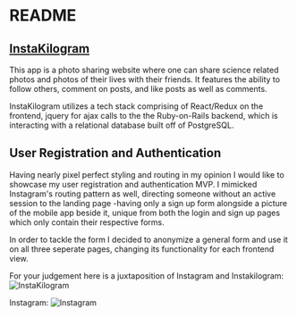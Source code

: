 # README

## [InstaKilogram](instakilogramme.herokuapp.com)

This app is a photo sharing website where one can share science related photos and photos of their lives with their friends. It features the ability to follow others, comment on posts, and like posts as well as comments.

InstaKilogram utilizes a tech stack comprising of React/Redux on the frontend, jquery for ajax calls to the the Ruby-on-Rails backend, which is interacting with a relational database built off of PostgreSQL.

## User Registration and Authentication

Having nearly pixel perfect styling and routing in my opinion I would like to showcase my user registration and authentication MVP. I mimicked Instagram's routing pattern as well, directing someone without an active session to the landing page -having only a sign up form alongside a picture of the mobile app beside it, unique from both the login and sign up pages which only contain their respective forms.

In order to tackle the form I decided to anonymize a general form and use it on all three seperate pages, changing its functionality for each frontend view. 

For your judgement here is a juxtaposition of Instagram and Instakilogram:
![InstaKilogram](https://giphy.com/gifs/UUzbmje8LwbdEO3Er3)
<!-- <iframe src="https://giphy.com/embed/mBG8x1ru6ymQDRv0zC" width="480" height="406" frameBorder="0" class="giphy-embed" allowFullScreen></iframe><p><a href="https://giphy.com/gifs/mBG8x1ru6ymQDRv0zC">via GIPHY</a></p> -->


Instagram:
![Instagram](https://giphy.com/gifs/gIHORtBWSPUlgB7FSH)
<!-- <iframe src="https://giphy.com/embed/dBxrmHbWNO5HMnQtm4" width="480" height="406" frameBorder="0" class="giphy-embed" allowFullScreen></iframe><p><a href="https://giphy.com/gifs/dBxrmHbWNO5HMnQtm4">via GIPHY</a></p> -->

<!-- <iframe src="https://giphy.com/embed/UUzbmje8LwbdEO3Er3" width="480" height="406" frameBorder="0" class="giphy-embed" allowFullScreen></iframe><p><a href="https://giphy.com/gifs/UUzbmje8LwbdEO3Er3">via GIPHY</a></p> -->

<!-- This README would normally document whatever steps are necessary to get the
application up and running.

Things you may want to cover:

* Ruby version

* System dependencies

* Configuration

* Database creation

* Database initialization

* How to run the test suite

* Services (job queues, cache servers, search engines, etc.)

* Deployment instructions

* ... -->
